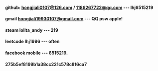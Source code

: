
#### github: hongjiali0107@126.com / 1186267722@qq.com  --- lhj6515219

#### gmail hongjiali19930107@gmail.com --- QQ psw apple!

#### steam lolita_andy  --- 219

#### leetcode lhj1996  ---    often  

#### facebook mobile  ---  6515219.



#### 275b5ef8199b1a38cc221c578c8f6ca7   
